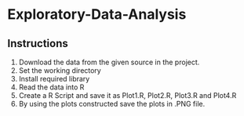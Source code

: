 # Exploratory-Data-Analysis

## Instructions

1. Download the data from the given source in the project.
2. Set the working directory
3. Install required library
4. Read the data into R
5. Create a R Script and save it as Plot1.R, Plot2.R, Plot3.R and Plot4.R
6. By using the plots constructed save the plots in .PNG file.
